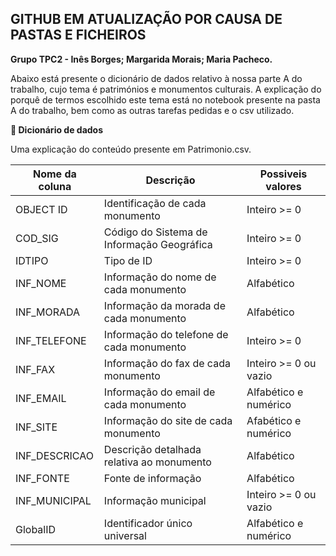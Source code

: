 ## GITHUB EM ATUALIZAÇÃO POR CAUSA DE PASTAS E FICHEIROS

**Grupo TPC2 - Inês Borges; Margarida Morais; Maria Pacheco.**

Abaixo está presente o dicionário de dados relativo à nossa parte A do trabalho, cujo tema é patrimónios e monumentos culturais. A explicação do porquê de termos escolhido este tema está no notebook presente na pasta A do trabalho, bem como as outras tarefas pedidas e o csv utilizado.

**📔 Dicionário de dados**

Uma explicação do conteúdo presente em Patrimonio.csv.

| Nome da coluna | Descrição | Possiveis valores |
| --- | --- | --- |
| OBJECT ID | Identificação de cada monumento | Inteiro >= 0
| COD_SIG | Código do Sistema de Informação Geográfica | Inteiro >= 0
| IDTIPO | Tipo de ID | Inteiro >= 0
| INF_NOME | Informação do nome de cada monumento | Alfabético
| INF_MORADA | Informação da morada de cada monumento | Alfabético
| INF_TELEFONE | Informação do telefone de cada monumento |Inteiro >= 0
| INF_FAX | Informação do fax de cada monumento |Inteiro >= 0 ou vazio
| INF_EMAIL| Informação do email de cada monumento | Alfabético e numérico
| INF_SITE  | Informação do site de cada monumento | Afabético e numérico
| INF_DESCRICAO | Descrição detalhada relativa ao monumento | Alfabético
| INF_FONTE | Fonte de informação |Alfabético
| INF_MUNICIPAL  | Informação municipal | Inteiro >= 0 ou vazio
| GlobalID | Identificador único universal |Alfabético e numérico

